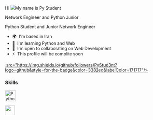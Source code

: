 Hi ![](https://user-images.githubusercontent.com/18350557/176309783-0785949b-9127-417c-8b55-ab5a4333674e.gif)My name is Py Student


Network Engineer and Python Junior


Python Student and Junior Network Engineer

*   🌍  I'm based in Iran
*   🧠  I'm learning Python and Web
*   🤝  I'm open to collaborating on Web Development
*   ⚡  This profile will be complite soon
  
  <a href="https://www.github.com/PyStud3nt" target="_blank" rel="noreferrer"><img>
src="https://img.shields.io/github/followers/PyStud3nt?logo=github&style=for-the-badge&color=3382ed&labelColor=171717"/></a>
### Skills 
<p align="left">
<a href="https://www.python.org/" target="_blank" rel="noreferrer"><img src="https://raw.githubusercontent.com/danielcranney/readme-generator/main/public/icons/skills/python-colored.svg" width="36" height="36" alt="Python" /></a>
                    </p>
                    
                  
                  
<p align="left">
  <a href="https://www.github.com/PyStud3nt" target="_blank" rel="noreferrer">
  <picture>
  <source media="(prefers-color-scheme: dark)" srcset="https://raw.githubusercontent.com/danielcranney/readme-generator/main/public/icons/socials/github-dark.svg" />
  <source media="(prefers-color-scheme: light)" srcset="https://raw.githubusercontent.com/danielcranney/readme-generator/main/public/icons/socials/github.svg" />
  <img src="https://raw.githubusercontent.com/danielcranney/readme-generator/main/public/icons/socials/github.svg" width="32" height="32" />
  </picture>
</a></p>
